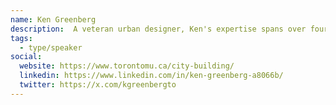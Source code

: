 ```yaml
---
name: Ken Greenberg
description:  A veteran urban designer, Ken's expertise spans over four decades. His work, primarily in North American and European urban centers, focuses on downtown rejuvenation, waterfronts, neighborhood revitalization, and community planning.
tags:
  - type/speaker
social:
  website: https://www.torontomu.ca/city-building/
  linkedin: https://www.linkedin.com/in/ken-greenberg-a8066b/
  twitter: https://x.com/kgreenbergto
---
```

